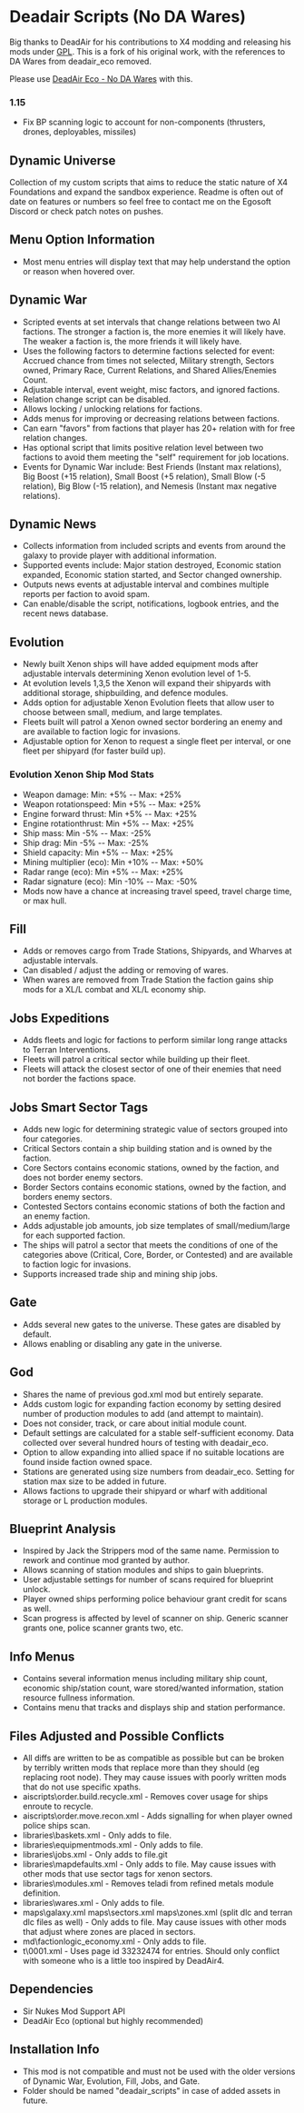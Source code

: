 # Deadair Scripts (No DA Wares)
Big thanks to DeadAir for his contributions to X4 modding and releasing his mods under [GPL](LICENSE). This is a fork of his original work, with the references to DA Wares from deadair_eco removed.

Please use [DeadAir Eco - No DA Wares](https://github.com/Sleaker/deadair_eco_no_da_wares) with this.

### 1.15
- Fix BP scanning logic to account for non-components (thrusters, drones, deployables, missiles)

## Dynamic Universe
Collection of my custom scripts that aims to reduce the static nature of X4 Foundations and expand the sandbox experience. Readme is often out of date on features or numbers so feel free to contact me on the Egosoft Discord or check patch notes on pushes.
## Menu Option Information
- Most menu entries will display text that may help understand the option or reason when hovered over.
## Dynamic War
- Scripted events at set intervals that change relations between two AI factions. The stronger a faction is, the more enemies it will likely have. The weaker a faction is, the more friends it will likely have.
- Uses the following factors to determine factions selected for event: Accrued chance from times not selected, Military strength, Sectors owned, Primary Race, Current Relations, and Shared Allies/Enemies Count.
- Adjustable interval, event weight, misc factors, and ignored factions.
- Relation change script can be disabled.
- Allows locking / unlocking relations for factions.
- Adds menus for improving or decreasing relations between factions.
- Can earn "favors" from factions that player has 20+ relation with for free relation changes.
- Has optional script that limits positive relation level between two factions to avoid them meeting the "self" requirement for job locations.
- Events for Dynamic War include: Best Friends (Instant max relations), Big Boost (+15 relation), Small Boost (+5 relation), Small Blow (-5 relation), Big Blow (-15 relation), and Nemesis (Instant max negative relations).
## Dynamic News
- Collects information from included scripts and events from around the galaxy to provide player with additional information.
- Supported events include: Major station destroyed, Economic station expanded, Economic station started, and Sector changed ownership.
- Outputs news events at adjustable interval and combines multiple reports per faction to avoid spam.
- Can enable/disable the script, notifications, logbook entries, and the recent news database.
## Evolution
- Newly built Xenon ships will have added equipment mods after adjustable intervals determining Xenon evolution level of 1-5.
- At evolution levels 1,3,5 the Xenon will expand their shipyards with additional storage, shipbuilding, and defence modules.
- Adds option for adjustable Xenon Evolution fleets that allow user to choose between small, medium, and large templates.
- Fleets built will patrol a Xenon owned sector bordering an enemy and are available to faction logic for invasions.
- Adjustable option for Xenon to request a single fleet per interval, or one fleet per shipyard (for faster build up).
### Evolution Xenon Ship Mod Stats
- Weapon damage: Min: +5% -- Max: +25%
- Weapon rotationspeed: Min +5% -- Max: +25%
- Engine forward thrust: Min +5% -- Max: +25%
- Engine rotationthrust: Min +5% -- Max: +25%
- Ship mass: Min -5% -- Max: -25%
- Ship drag: Min -5% -- Max: -25%
- Shield capacity: Min +5% -- Max: +25%
- Mining multiplier (eco): Min +10% -- Max: +50%
- Radar range (eco): Min +5% -- Max: +25%
- Radar signature (eco): Min -10% -- Max: -50%
- Mods now have a chance at increasing travel speed, travel charge time, or max hull.
## Fill
- Adds or removes cargo from Trade Stations, Shipyards, and Wharves at adjustable intervals.
- Can disabled / adjust the adding or removing of wares.
- When wares are removed from Trade Station the faction gains ship mods for a XL/L combat and XL/L economy ship.
## Jobs Expeditions
- Adds fleets and logic for factions to perform similar long range attacks to Terran Interventions.
- Fleets will patrol a critical sector while building up their fleet.
- Fleets will attack the closest sector of one of their enemies that need not border the factions space.
## Jobs Smart Sector Tags
- Adds new logic for determining strategic value of sectors grouped into four categories.
- Critical Sectors contain a ship building station and is owned by the faction.
- Core Sectors contains economic stations, owned by the faction, and does not border enemy sectors.
- Border Sectors contains economic stations, owned by the faction, and borders enemy sectors.
- Contested Sectors contains economic stations of both the faction and an enemy faction.
- Adds adjustable job amounts, job size templates of small/medium/large for each supported faction.
- The ships will patrol a sector that meets the conditions of one of the categories above (Critical, Core, Border, or Contested) and are available to faction logic for invasions.
- Supports increased trade ship and mining ship jobs.
## Gate
- Adds several new gates to the universe. These gates are disabled by default.
- Allows enabling or disabling any gate in the universe.
## God
- Shares the name of previous god.xml mod but entirely separate.
- Adds custom logic for expanding faction economy by setting desired number of production modules to add (and attempt to maintain).
- Does not consider, track, or care about initial module count.
- Default settings are calculated for a stable self-sufficient economy. Data collected over several hundred hours of testing with deadair_eco.
- Option to allow expanding into allied space if no suitable locations are found inside faction owned space.
- Stations are generated using size numbers from deadair_eco. Setting for station max size to be added in future.
- Allows factions to upgrade their shipyard or wharf with additional storage or L production modules.
## Blueprint Analysis
- Inspired by Jack the Strippers mod of the same name. Permission to rework and continue mod granted by author.
- Allows scanning of station modules and ships to gain blueprints.
- User adjustable settings for number of scans required for blueprint unlock.
- Player owned ships performing police behaviour grant credit for scans as well.
- Scan progress is affected by level of scanner on ship. Generic scanner grants one, police scanner grants two, etc.
## Info Menus
- Contains several information menus including military ship count, economic ship/station count, ware stored/wanted information, station resource fullness information.
- Contains menu that tracks and displays ship and station performance.
## Files Adjusted and Possible Conflicts
- All diffs are written to be as compatible as possible but can be broken by terribly written mods that replace more than they should (eg replacing root node). They may cause issues with poorly written mods that do not use specific xpaths.
- aiscripts\order.build.recycle.xml - Removes cover usage for ships enroute to recycle.
- aiscripts\order.move.recon.xml - Adds signalling for when player owned police ships scan.
- libraries\baskets.xml - Only adds to file.
- libraries\equipmentmods.xml - Only adds to file.
- libraries\jobs.xml - Only adds to file.git 
- libraries\mapdefaults.xml - Only adds to file. May cause issues with other mods that use sector tags for xenon sectors.
- libraries\modules.xml - Removes teladi from refined metals module definition.
- libraries\wares.xml - Only adds to file.
- maps\galaxy.xml maps\sectors.xml maps\zones.xml (split dlc and terran dlc files as well) - Only adds to file. May cause issues with other mods that adjust where zones are placed in sectors.
- md\factionlogic_economy.xml - Only adds to file.
- t\0001.xml - Uses page id 33232474 for entries. Should only conflict with someone who is a little too inspired by DeadAir4.
## Dependencies
- Sir Nukes Mod Support API
- DeadAir Eco (optional but highly recommended)
## Installation Info
- This mod is not compatible and must not be used with the older versions of Dynamic War, Evolution, Fill, Jobs, and Gate.
- Folder should be named "deadair_scripts" in case of added assets in future.
